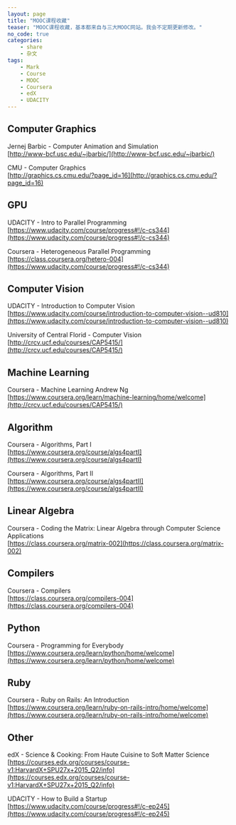 ```yaml
---
layout: page
title: "MOOC课程收藏"
teaser: "MOOC课程收藏，基本都来自与三大MOOC网站。我会不定期更新修改。"
no_code: true
categories:
    - share
    - 杂文
tags:
    - Mark
    - Course
    - MOOC
    - Coursera
    - edX
    - UDACITY
---  
```


## Computer Graphics
  
Jernej Barbic -  Computer Animation and Simulation  
[http://www-bcf.usc.edu/~jbarbic/](http://www-bcf.usc.edu/~jbarbic/) 

CMU - Computer Graphics  
[http://graphics.cs.cmu.edu/?page_id=16](http://graphics.cs.cmu.edu/?page_id=16)

## GPU

UDACITY - Intro to Parallel Programming  
[https://www.udacity.com/course/progress#!/c-cs344](https://www.udacity.com/course/progress#!/c-cs344)  

Coursera - Heterogeneous Parallel Programming  
[https://class.coursera.org/hetero-004](https://www.udacity.com/course/progress#!/c-cs344)

## Computer Vision

UDACITY - Introduction to Computer Vision  
[https://www.udacity.com/course/introduction-to-computer-vision--ud810](https://www.udacity.com/course/introduction-to-computer-vision--ud810)

University of Central Florid - Computer Vision  
[http://crcv.ucf.edu/courses/CAP5415/](http://crcv.ucf.edu/courses/CAP5415/)

## Machine Learning

Coursera - Machine Learning Andrew Ng  
[https://www.coursera.org/learn/machine-learning/home/welcome](http://crcv.ucf.edu/courses/CAP5415/)

## Algorithm

Coursera - Algorithms, Part I  
[https://www.coursera.org/course/algs4partI](https://www.coursera.org/course/algs4partI)

Coursera - Algorithms, Part II  
[https://www.coursera.org/course/algs4partII](https://www.coursera.org/course/algs4partII)


## Linear Algebra

Coursera - Coding the Matrix: Linear Algebra through Computer Science Applications  
[https://class.coursera.org/matrix-002](https://class.coursera.org/matrix-002)

## Compilers

Coursera - Compilers  
[https://class.coursera.org/compilers-004](https://class.coursera.org/compilers-004)

## Python

Coursera - Programming for Everybody  
[https://www.coursera.org/learn/python/home/welcome](https://www.coursera.org/learn/python/home/welcome)

## Ruby

Coursera - Ruby on Rails: An Introduction  
[https://www.coursera.org/learn/ruby-on-rails-intro/home/welcome](https://www.coursera.org/learn/ruby-on-rails-intro/home/welcome)


## Other

edX - Science & Cooking: From Haute Cuisine to Soft Matter Science  
[https://courses.edx.org/courses/course-v1:HarvardX+SPU27x+2015_Q2/info](https://courses.edx.org/courses/course-v1:HarvardX+SPU27x+2015_Q2/info)

UDACITY - How to Build a Startup  
[https://www.udacity.com/course/progress#!/c-ep245](https://www.udacity.com/course/progress#!/c-ep245)